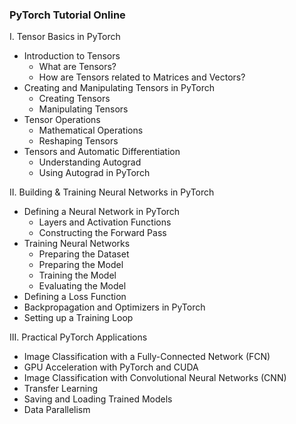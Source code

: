 ### PyTorch Tutorial Online

I. Tensor Basics in PyTorch

* Introduction to Tensors
    * What are Tensors?
    * How are Tensors related to Matrices and Vectors?
* Creating and Manipulating Tensors in PyTorch
    * Creating Tensors
    * Manipulating Tensors
* Tensor Operations
    * Mathematical Operations
    * Reshaping Tensors
* Tensors and Automatic Differentiation
    * Understanding Autograd
    * Using Autograd in PyTorch

II. Building & Training Neural Networks in PyTorch

* Defining a Neural Network in PyTorch
    * Layers and Activation Functions
    * Constructing the Forward Pass
* Training Neural Networks
    * Preparing the Dataset
    * Preparing the Model
    * Training the Model
    * Evaluating the Model
* Defining a Loss Function
* Backpropagation and Optimizers in PyTorch
* Setting up a Training Loop

III. Practical PyTorch Applications

* Image Classification with a Fully-Connected Network (FCN)
* GPU Acceleration with PyTorch and CUDA 
* Image Classification with Convolutional Neural Networks (CNN)
* Transfer Learning
* Saving and Loading Trained Models
* Data Parallelism